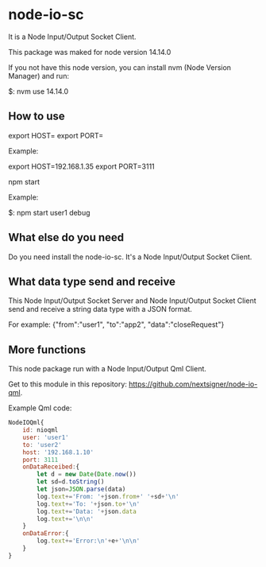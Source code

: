 # node-io-sc
It is a Node Input/Output Socket Client.

This package was maked for node version 14.14.0

If you not have this node version, you can install nvm (Node Version Manager) and run:

$: nvm use 14.14.0

## How to use

export HOST=<your ip>
export PORT=<your port>

Example:

export HOST=192.168.1.35
export PORT=3111

npm start <userNameForThisClient> <debugOptional>

Example:

$: npm start user1 debug


## What else do you need

Do you need install the node-io-sc. It's a Node Input/Output Socket Client.

## What data type send and receive

This Node Input/Output Socket Server and Node Input/Output Socket Client send and receive a string data type with a JSON format.

For example: {"from":"user1", "to":"app2", "data":"closeRequest"}

## More functions
This node package run with a Node Input/Output Qml Client.

Get to this module in this repository: https://github.com/nextsigner/node-io-qml.

Example Qml code:

```javascript
NodeIOQml{
    id: nioqml
    user: 'user1'
    to: 'user2'
    host: '192.168.1.10'
    port: 3111
    onDataReceibed:{
        let d = new Date(Date.now())
        let sd=d.toString()
        let json=JSON.parse(data)
        log.text+='From: '+json.from+' '+sd+'\n'
        log.text+='To: '+json.to+'\n'
        log.text+='Data: '+json.data
        log.text+='\n\n'
    }
    onDataError:{
        log.text+='Error:\n'+e+'\n\n'
    }
}
```
